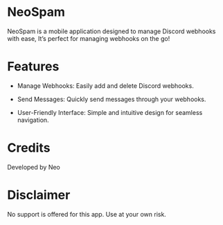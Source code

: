 # NeoSpam
NeoSpam is a mobile application designed to manage Discord webhooks with ease, It’s perfect for managing webhooks on the go!
# Features

* Manage Webhooks: Easily add and delete Discord webhooks.

* Send Messages: Quickly send messages through your webhooks.

* User-Friendly Interface: Simple and intuitive design for seamless navigation.

# Credits
Developed by Neo

# Disclaimer
No support is offered for this app. Use at your own risk.
